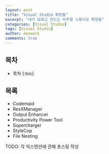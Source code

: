 ```yaml
---
layout: post
title: "Visual Studio 확장들"
excerpt: "내가 보려고 만드는 비주얼 스튜디오 확장들"
categories: [Visual Studio]
tags: [Visual Studio]
author: devwock
comments: true
---
```


## 목차

* 목차
{:toc}

## 목록

* Codemaid
* ResXManager
* Output Enhancer
* Productivity Power Tool
* Supercharger
* StyleCop
* File Nesting

TODO: 각 익스텐션에 관해 포스팅 작성

